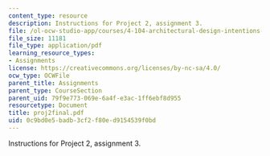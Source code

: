 ```yaml
---
content_type: resource
description: Instructions for Project 2, assignment 3.
file: /ol-ocw-studio-app/courses/4-104-architectural-design-intentions-spring-2004/0c9bd0e5badb3cf2f80ed9154539f0bd_proj2final.pdf
file_size: 11181
file_type: application/pdf
learning_resource_types:
- Assignments
license: https://creativecommons.org/licenses/by-nc-sa/4.0/
ocw_type: OCWFile
parent_title: Assignments
parent_type: CourseSection
parent_uid: 79f9e773-069e-6a4f-e3ac-1ff6ebf8d955
resourcetype: Document
title: proj2final.pdf
uid: 0c9bd0e5-badb-3cf2-f80e-d9154539f0bd
---
```

Instructions for Project 2, assignment 3.